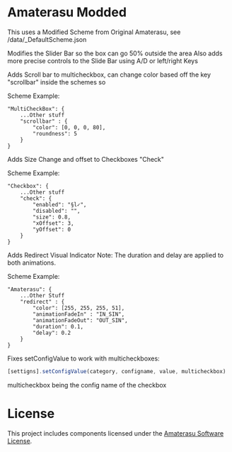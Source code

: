 # Amaterasu Modded
This uses a Modified Scheme from Original Amaterasu, see /data/_DefaultScheme.json

Modifies the Slider Bar so the box can go 50% outside the area
Also adds more precise controls to the Slide Bar using A/D or left/right Keys

Adds Scroll bar to multicheckbox, can change color based off the key "scrollbar"
inside the schemes so 

Scheme Example:

```
"MultiCheckBox": {
    ...Other stuff
    "scrollbar" : {
        "color": [0, 0, 0, 80],
        "roundness": 5
    }
}
```

Adds Size Change and offset to Checkboxes "Check"

Scheme Example:
```
"Checkbox": {
    ...Other stuff
    "check": {
        "enabled": "§l✓",
        "disabled": "",
        "size": 0.8,
        "xOffset": 3,
        "yOffset": 0
    }
}
```

Adds Redirect Visual Indicator
Note: The duration and delay are applied to both animations.

Scheme Example:
```
"Amaterasu": {
    ...Other Stuff
    "redirect" : {
        "color": [255, 255, 255, 51],
        "animationFadeIn" : "IN_SIN",
        "animationFadeOut": "OUT_SIN",
        "duration": 0.1,
        "delay": 0.2
    }
}
```

Fixes setConfigValue to work with multicheckboxes:
```js
[settigns].setConfigValue(category, configname, value, multicheckbox)
```
multicheckbox being the config name of the checkbox

# License
This project includes components licensed under the [Amaterasu Software License](https://github.com/DocilElm/Amaterasu?tab=MIT-1-ov-file).

